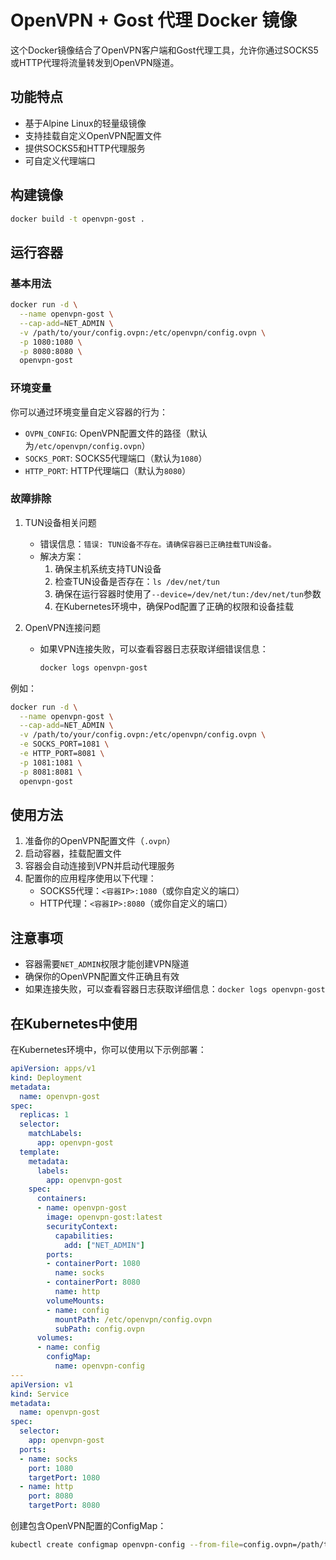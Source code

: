 # OpenVPN + Gost 代理 Docker 镜像

这个Docker镜像结合了OpenVPN客户端和Gost代理工具，允许你通过SOCKS5或HTTP代理将流量转发到OpenVPN隧道。

## 功能特点

- 基于Alpine Linux的轻量级镜像
- 支持挂载自定义OpenVPN配置文件
- 提供SOCKS5和HTTP代理服务
- 可自定义代理端口

## 构建镜像

```bash
docker build -t openvpn-gost .
```

## 运行容器

### 基本用法

```bash
docker run -d \
  --name openvpn-gost \
  --cap-add=NET_ADMIN \
  -v /path/to/your/config.ovpn:/etc/openvpn/config.ovpn \
  -p 1080:1080 \
  -p 8080:8080 \
  openvpn-gost
```

### 环境变量

你可以通过环境变量自定义容器的行为：

- `OVPN_CONFIG`: OpenVPN配置文件的路径（默认为`/etc/openvpn/config.ovpn`）
- `SOCKS_PORT`: SOCKS5代理端口（默认为`1080`）
- `HTTP_PORT`: HTTP代理端口（默认为`8080`）

### 故障排除

1. TUN设备相关问题
   - 错误信息：`错误: TUN设备不存在。请确保容器已正确挂载TUN设备。`
   - 解决方案：
     1. 确保主机系统支持TUN设备
     2. 检查TUN设备是否存在：`ls /dev/net/tun`
     3. 确保在运行容器时使用了`--device=/dev/net/tun:/dev/net/tun`参数
     4. 在Kubernetes环境中，确保Pod配置了正确的权限和设备挂载

2. OpenVPN连接问题
   - 如果VPN连接失败，可以查看容器日志获取详细错误信息：
     ```bash
     docker logs openvpn-gost
     ```

例如：

```bash
docker run -d \
  --name openvpn-gost \
  --cap-add=NET_ADMIN \
  -v /path/to/your/config.ovpn:/etc/openvpn/config.ovpn \
  -e SOCKS_PORT=1081 \
  -e HTTP_PORT=8081 \
  -p 1081:1081 \
  -p 8081:8081 \
  openvpn-gost
```

## 使用方法

1. 准备你的OpenVPN配置文件（`.ovpn`）
2. 启动容器，挂载配置文件
3. 容器会自动连接到VPN并启动代理服务
4. 配置你的应用程序使用以下代理：
   - SOCKS5代理：`<容器IP>:1080`（或你自定义的端口）
   - HTTP代理：`<容器IP>:8080`（或你自定义的端口）

## 注意事项

- 容器需要`NET_ADMIN`权限才能创建VPN隧道
- 确保你的OpenVPN配置文件正确且有效
- 如果连接失败，可以查看容器日志获取详细信息：`docker logs openvpn-gost`

## 在Kubernetes中使用

在Kubernetes环境中，你可以使用以下示例部署：

```yaml
apiVersion: apps/v1
kind: Deployment
metadata:
  name: openvpn-gost
spec:
  replicas: 1
  selector:
    matchLabels:
      app: openvpn-gost
  template:
    metadata:
      labels:
        app: openvpn-gost
    spec:
      containers:
      - name: openvpn-gost
        image: openvpn-gost:latest
        securityContext:
          capabilities:
            add: ["NET_ADMIN"]
        ports:
        - containerPort: 1080
          name: socks
        - containerPort: 8080
          name: http
        volumeMounts:
        - name: config
          mountPath: /etc/openvpn/config.ovpn
          subPath: config.ovpn
      volumes:
      - name: config
        configMap:
          name: openvpn-config
---
apiVersion: v1
kind: Service
metadata:
  name: openvpn-gost
spec:
  selector:
    app: openvpn-gost
  ports:
  - name: socks
    port: 1080
    targetPort: 1080
  - name: http
    port: 8080
    targetPort: 8080
```

创建包含OpenVPN配置的ConfigMap：

```bash
kubectl create configmap openvpn-config --from-file=config.ovpn=/path/to/your/config.ovpn
```